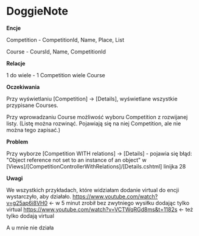 # DoggieNote

**Encje**

Competition - CompetitionId, Name, Place, List<Course>
  
Course - CoursId, Name, CompetitionId

  
**Relacje**
  
1 do wiele - 1 Competition wiele Course

**Oczekiwania**
  
Przy wyświetlaniu [Competition] -> [Details], wyświetlane wszystkie przypisane Courses.
  
Przy wprowadzaniu Course możliwość wyboru Competition z rozwijanej listy. (Listę można rozwinąć. Pojawiają się na niej Competition, ale nie można tego zapisać.)

  
**Problem**
  
Przy wyborze [Competition WITH relations] -> [Details] - pojawia się błąd: "Object reference not set to an instance of an object" w [Views]/[CompetitionControllerWithRelations]/[Details.cshtml] linijka 28

  
**Uwagi**
  
We wszystkich przykładach, które widziałam dodanie virtual do encji wystarczyło, aby działało. https://www.youtube.com/watch?v=g25ap6i8VH0 <- w 5 minut zrobił bez zwytniego wysiłku dodając tylko virtual
https://www.youtube.com/watch?v=VCTWqRGd8ms&t=1182s <- też tylko dodają virtual

A u mnie nie działa

